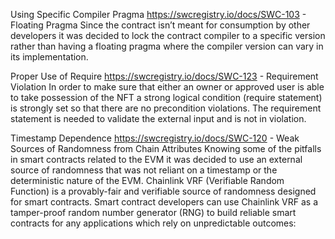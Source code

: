Using Specific Compiler Pragma 
https://swcregistry.io/docs/SWC-103  - Floating Pragma
Since the contract isn’t meant for consumption by other developers it was decided to lock the contract compiler to a specific version rather than having a floating pragma where the compiler version can vary in its implementation.


Proper Use of Require
https://swcregistry.io/docs/SWC-123 - Requirement Violation 
In order to make sure that either an owner or approved user is able to take possession of the NFT a strong logical condition (require statement) is strongly set so that there are no precondition violations. The requirement statement is needed to validate the external input and is not in violation.


Timestamp Dependence
https://swcregistry.io/docs/SWC-120 - Weak Sources of Randomness from Chain Attributes
Knowing some of the pitfalls in smart contracts related to the EVM it was decided to use an external source of randomness that was not reliant on a timestamp or the deterministic nature of the EVM. Chainlink VRF (Verifiable Random Function) is a provably-fair and verifiable source of randomness designed for smart contracts. Smart contract developers can use Chainlink VRF as a tamper-proof random number generator (RNG) to build reliable smart contracts for any applications which rely on unpredictable outcomes:




